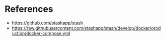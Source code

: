 # References

- https://github.com/stashapp/stash
- https://raw.githubusercontent.com/stashapp/stash/develop/docker/production/docker-compose.yml
